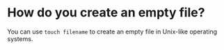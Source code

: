 # How do you create an empty file?
You can use `touch filename` to create an empty file in Unix-like operating systems.